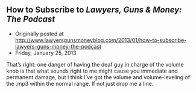 ## How to Subscribe to <em>Lawyers, Guns &amp; Money: The Podcast</em>

 * Originally posted at http://www.lawyersgunsmoneyblog.com/2013/01/how-to-subscribe-lawyers-guns-money-the-podcast
 * Friday, January 25, 2013

That’s right: one danger of having the deaf guy in charge of the volume knob is that what sounds right to me might cause you immediate and permanent damage, but I think I’ve got the volume and volume-leveling of the .mp3 within the normal range. If not just drop me a line.